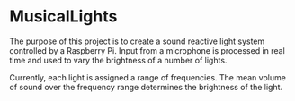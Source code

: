 # MusicalLights

The purpose of this project is to create a sound reactive light system controlled by a Raspberry Pi. Input from a microphone is processed in real time and used to vary the brightness of a number of lights. 

Currently, each light is assigned a range of frequencies. The mean volume of sound over the frequency range determines the brightness of the light.
